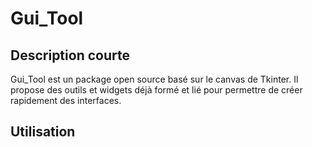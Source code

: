 # Gui_Tool

## Description courte
Gui_Tool est un package open source basé sur le canvas de Tkinter. Il propose des outils et widgets déjà formé et lié pour permettre de créer rapidement des interfaces.

## Utilisation

